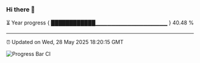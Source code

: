 ### Hi there 👋

⏳ Year progress { ████████████▁▁▁▁▁▁▁▁▁▁▁▁▁▁▁▁▁▁ } 40.48 %

---

⏰ Updated on Wed, 28 May 2025 18:20:15 GMT

![Progress Bar CI](https://github.com/liununu/liununu/workflows/Progress%20Bar%20CI/badge.svg)
